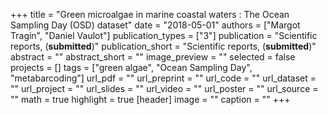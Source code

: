 +++
title = "Green microalgae in marine coastal waters : The Ocean Sampling Day (OSD) dataset"
date = "2018-05-01"
authors = ["Margot Tragin", "Daniel Vaulot"]
publication_types = ["3"]
publication = "Scientific reports, (**submitted**)"
publication_short = "Scientific reports, (**submitted**)"
abstract = ""
abstract_short = ""
image_preview = ""
selected = false
projects = []
tags = ["green algae", "Ocean Sampling Day", "metabarcoding"]
url_pdf = ""
url_preprint = ""
url_code = ""
url_dataset = ""
url_project = ""
url_slides = ""
url_video = ""
url_poster = ""
url_source = ""
math = true
highlight = true
[header]
image = ""
caption = ""
+++
